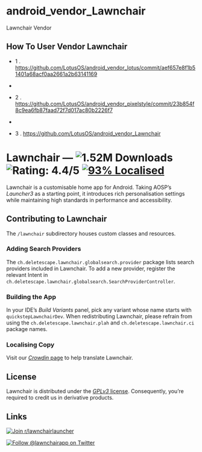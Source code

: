 # android_vendor_Lawnchair
Lawnchair Vendor
## How To User Vendor Lawnchair ##
* 1 . https://github.com/LotusOS/android_vendor_lotus/commit/aef657e8f1b51401a68acf0aa2661a2b63141169
+
* 2 . https://github.com/LotusOS/android_vendor_pixelstyle/commit/23b854f8c9ea6fb87faad72f7d017ac80b2226f7
+
* 3 . https://github.com/LotusOS/android_vendor_Lawnchair

# Lawnchair — ![1.52M Downloads](https://img.shields.io/badge/downloads-1.52M-brightgreen) ![Rating: 4.4/5](https://img.shields.io/badge/rating-4.4%2F5-brightgreen) [![93% Localised](https://d322cqt584bo4o.cloudfront.net/lawnchairandroid/localized.svg)](https://translate.lawnchair.app) 

Lawnchair is a customisable home app for Android. Taking AOSP’s *Launcher3* as a starting point, it introduces rich personalisation settings while maintaining high standards in performance and accessibility.

## Contributing to Lawnchair
The `/lawnchair` subdirectory houses custom classes and resources.

### Adding Search Providers
The `ch.deletescape.lawnchair.globalsearch.provider` package lists search providers included in Lawnchair. To add a new provider, register the relevant Intent in `ch.deletescape.lawnchair.globalsearch.SearchProviderController`.

### Building the App
In your IDE’s *Build Variants* panel, pick any variant whose name starts with `quickstepLawnchairDev`. When redistributing Lawnchair, please refrain from using the `ch.deletescape.lawnchair.plah` and `ch.deletescape.lawnchair.ci` package names.

### Localising Copy
Visit our [*Crowdin* page](https://translate.lawnchair.app) to help translate Lawnchair.

## License
Lawnchair is distributed under the [*GPLv3* license](https://www.gnu.org/licenses/gpl-3.0.en.html). Consequently, you’re required to credit us in derivative products.

## Links
[![Join r/lawnchairlauncher](https://img.shields.io/reddit/subreddit-subscribers/lawnchairlauncher?label=Join%20r%2Flawnchairlauncher&style=social)](https://www.reddit.com/r/lawnchairlauncher)


[![Follow @lawnchairapp on Twitter](https://img.shields.io/twitter/follow/lawnchairapp?style=social)](https://twitter.com/intent/follow?screen_name=lawnchairapp)
